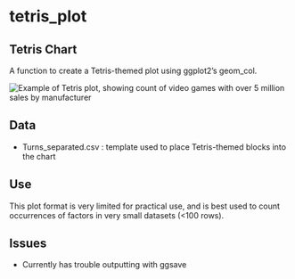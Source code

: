tetris_plot
================

## Tetris Chart

A function to create a Tetris-themed plot using ggplot2’s geom_col.

![Example of Tetris plot, showing count of video games with over 5
million sales by manufacturer](outputs/tetrisplotexample.png)

## Data

-   Turns_separated.csv : template used to place Tetris-themed blocks
    into the chart

## Use

This plot format is very limited for practical use, and is best used to
count occurrences of factors in very small datasets (\<100 rows).

## Issues

-   Currently has trouble outputting with ggsave
